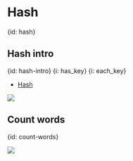 # Hash
{id: hash}


## Hash intro
{id: hash-intro}
{i: has_key}
{i: each_key}

* [Hash](https://crystal-lang.org/api/Hash.html)

![](examples/hashes/hash.cr)

## Count words
{id: count-words}

![](examples/hashes/count_words.cr)

